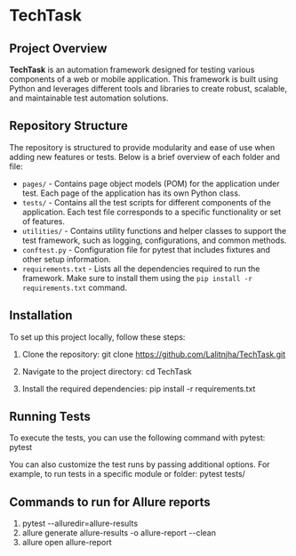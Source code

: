 # TechTask

## Project Overview
**TechTask** is an automation framework designed for testing various components of a web or mobile application. This framework is built using Python and leverages different tools and libraries to create robust, scalable, and maintainable test automation solutions.

## Repository Structure
The repository is structured to provide modularity and ease of use when adding new features or tests. Below is a brief overview of each folder and file:

- `pages/` - Contains page object models (POM) for the application under test. Each page of the application has its own Python class.
- `tests/` - Contains all the test scripts for different components of the application. Each test file corresponds to a specific functionality or set of features.
- `utilities/` - Contains utility functions and helper classes to support the test framework, such as logging, configurations, and common methods.
- `conftest.py` - Configuration file for pytest that includes fixtures and other setup information.
- `requirements.txt` - Lists all the dependencies required to run the framework. Make sure to install them using the `pip install -r requirements.txt` command.

## Installation

To set up this project locally, follow these steps:

1. Clone the repository:
   git clone https://github.com/Lalitnjha/TechTask.git

2. Navigate to the project directory:
   cd TechTask
3. Install the required dependencies:
   pip install -r requirements.txt

## Running Tests
To execute the tests, you can use the following command with pytest:
   pytest

You can also customize the test runs by passing additional options. For example, to run tests in a specific module or folder:
   pytest tests/

## Commands to run for Allure reports
   1. pytest --alluredir=allure-results
   2. allure generate allure-results -o allure-report --clean
   3. allure open allure-report










